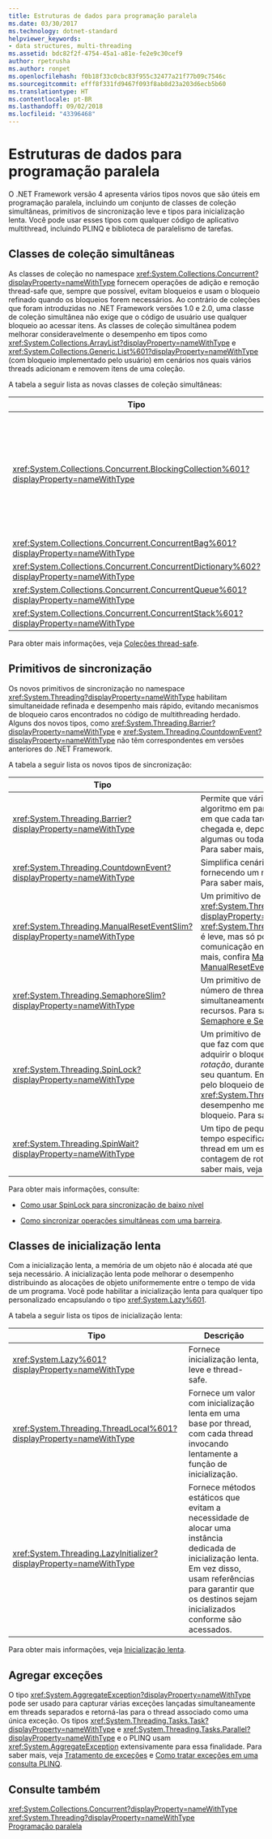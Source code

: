```yaml
---
title: Estruturas de dados para programação paralela
ms.date: 03/30/2017
ms.technology: dotnet-standard
helpviewer_keywords:
- data structures, multi-threading
ms.assetid: bdc82f2f-4754-45a1-a81e-fe2e9c30cef9
author: rpetrusha
ms.author: ronpet
ms.openlocfilehash: f0b18f33c0cbc83f955c32477a21f77b09c7546c
ms.sourcegitcommit: efff8f331fd9467f093f8ab8d23a203d6ecb5b60
ms.translationtype: HT
ms.contentlocale: pt-BR
ms.lasthandoff: 09/02/2018
ms.locfileid: "43396468"
---
```

# <a name="data-structures-for-parallel-programming"></a>Estruturas de dados para programação paralela
O .NET Framework versão 4 apresenta vários tipos novos que são úteis em programação paralela, incluindo um conjunto de classes de coleção simultâneas, primitivos de sincronização leve e tipos para inicialização lenta. Você pode usar esses tipos com qualquer código de aplicativo multithread, incluindo PLINQ e biblioteca de paralelismo de tarefas.  
  
## <a name="concurrent-collection-classes"></a>Classes de coleção simultâneas  
 As classes de coleção no namespace <xref:System.Collections.Concurrent?displayProperty=nameWithType> fornecem operações de adição e remoção thread-safe que, sempre que possível, evitam bloqueios e usam o bloqueio refinado quando os bloqueios forem necessários. Ao contrário de coleções que foram introduzidas no .NET Framework versões 1.0 e 2.0, uma classe de coleção simultânea não exige que o código de usuário use qualquer bloqueio ao acessar itens. As classes de coleção simultânea podem melhorar consideravelmente o desempenho em tipos como <xref:System.Collections.ArrayList?displayProperty=nameWithType> e <xref:System.Collections.Generic.List%601?displayProperty=nameWithType> (com bloqueio implementado pelo usuário) em cenários nos quais vários threads adicionam e removem itens de uma coleção.  
  
 A tabela a seguir lista as novas classes de coleção simultâneas:  
  
|Tipo|Descrição|  
|----------|-----------------|  
|<xref:System.Collections.Concurrent.BlockingCollection%601?displayProperty=nameWithType>|Fornece funcionalidades de bloqueio e delimitação para coleções thread-safe que implementam <xref:System.Collections.Concurrent.IProducerConsumerCollection%601?displayProperty=nameWithType>. Os threads de produtor são bloqueados se nenhum slot estiver disponível, ou se a coleção estiver cheia. Threads de consumidor são bloqueados se a coleção estiver vazia. Esse tipo também oferece suporte ao acesso sem bloqueio de produtores e consumidores. <xref:System.Collections.Concurrent.BlockingCollection%601> pode ser usado como uma classe base ou repositório de backup para fornecer bloqueio e limitação a qualquer classe de coleção que ofereça suporte a <xref:System.Collections.Generic.IEnumerable%601>.|  
|<xref:System.Collections.Concurrent.ConcurrentBag%601?displayProperty=nameWithType>|Uma implementação de recipiente thread-safe que fornece operações de adição e get escalonáveis.|  
|<xref:System.Collections.Concurrent.ConcurrentDictionary%602?displayProperty=nameWithType>|Um tipo de dicionário simultâneo e escalonável.|  
|<xref:System.Collections.Concurrent.ConcurrentQueue%601?displayProperty=nameWithType>|Uma fila FIFO simultânea e escalonável.|  
|<xref:System.Collections.Concurrent.ConcurrentStack%601?displayProperty=nameWithType>|Uma pilha LIFO simultânea e escalonável.|  
  
 Para obter mais informações, veja [Coleções thread-safe](../../../docs/standard/collections/thread-safe/index.md).  
  
## <a name="synchronization-primitives"></a>Primitivos de sincronização  
 Os novos primitivos de sincronização no namespace <xref:System.Threading?displayProperty=nameWithType> habilitam simultaneidade refinada e desempenho mais rápido, evitando mecanismos de bloqueio caros encontrados no código de multithreading herdado. Alguns dos novos tipos, como <xref:System.Threading.Barrier?displayProperty=nameWithType> e <xref:System.Threading.CountdownEvent?displayProperty=nameWithType> não têm correspondentes em versões anteriores do .NET Framework.  
  
 A tabela a seguir lista os novos tipos de sincronização:  
  
|Tipo|Descrição|  
|----------|-----------------|  
|<xref:System.Threading.Barrier?displayProperty=nameWithType>|Permite que vários threads funcionem em um algoritmo em paralelo fornecendo um ponto em que cada tarefa pode sinalizar sua chegada e, depois, gerar um bloqueio até que algumas ou todas as tarefas tenham chegado. Para saber mais, consulte [Barreira](../../../docs/standard/threading/barrier.md).|  
|<xref:System.Threading.CountdownEvent?displayProperty=nameWithType>|Simplifica cenários de bifurcação e junção fornecendo um mecanismo fácil de encontro. Para saber mais, confira [CountdownEvent](../../../docs/standard/threading/countdownevent.md).|  
|<xref:System.Threading.ManualResetEventSlim?displayProperty=nameWithType>|Um primitivo de sincronização semelhante a <xref:System.Threading.ManualResetEvent?displayProperty=nameWithType>. <xref:System.Threading.ManualResetEventSlim> é leve, mas só pode ser usado para comunicação entre processos. Para saber mais, confira [ManualResetEvent e ManualResetEventSlim](../../../docs/standard/threading/manualresetevent-and-manualreseteventslim.md).|  
|<xref:System.Threading.SemaphoreSlim?displayProperty=nameWithType>|Um primitivo de sincronização que limita o número de threads que podem acessar simultaneamente um recurso ou um pool de recursos. Para saber mais, confira [Semaphore e SemaphoreSlim](../../../docs/standard/threading/semaphore-and-semaphoreslim.md).|  
|<xref:System.Threading.SpinLock?displayProperty=nameWithType>|Um primitivo de bloqueio de exclusão mútua que faz com que o thread que está tentando adquirir o bloqueio aguarde em um loop, ou *rotação*, durante um período antes de gerar seu quantum. Em cenários nos quais a espera pelo bloqueio deve ser curta, <xref:System.Threading.SpinLock> oferece um desempenho melhor do que outras formas de bloqueio. Para saber mais, veja [SpinLock](../../../docs/standard/threading/spinlock.md).|  
|<xref:System.Threading.SpinWait?displayProperty=nameWithType>|Um tipo de pequeno e leve que girará por um tempo especificado e, no final, colocará o thread em um estado de espera se a contagem de rotações for ultrapassada.  Para saber mais, veja [SpinWait](../../../docs/standard/threading/spinwait.md).|  
  
 Para obter mais informações, consulte:  
  
-   [Como usar SpinLock para sincronização de baixo nível](../../../docs/standard/threading/how-to-use-spinlock-for-low-level-synchronization.md)  
  
-   [Como sincronizar operações simultâneas com uma barreira](../../../docs/standard/threading/how-to-synchronize-concurrent-operations-with-a-barrier.md).  
  
## <a name="lazy-initialization-classes"></a>Classes de inicialização lenta  
 Com a inicialização lenta, a memória de um objeto não é alocada até que seja necessário. A inicialização lenta pode melhorar o desempenho distribuindo as alocações de objeto uniformemente entre o tempo de vida de um programa. Você pode habilitar a inicialização lenta para qualquer tipo personalizado encapsulando o tipo <xref:System.Lazy%601>.  
  
 A tabela a seguir lista os tipos de inicialização lenta:  
  
|Tipo|Descrição|  
|----------|-----------------|  
|<xref:System.Lazy%601?displayProperty=nameWithType>|Fornece inicialização lenta, leve e thread-safe.|  
|<xref:System.Threading.ThreadLocal%601?displayProperty=nameWithType>|Fornece um valor com inicialização lenta em uma base por thread, com cada thread invocando lentamente a função de inicialização.|  
|<xref:System.Threading.LazyInitializer?displayProperty=nameWithType>|Fornece métodos estáticos que evitam a necessidade de alocar uma instância dedicada de inicialização lenta. Em vez disso, usam referências para garantir que os destinos sejam inicializados conforme são acessados.|  
  
 Para obter mais informações, veja [Inicialização lenta](../../../docs/framework/performance/lazy-initialization.md).  
  
## <a name="aggregate-exceptions"></a>Agregar exceções  
 O tipo <xref:System.AggregateException?displayProperty=nameWithType> pode ser usado para capturar várias exceções lançadas simultaneamente em threads separados e retorná-las para o thread associado como uma única exceção. Os tipos <xref:System.Threading.Tasks.Task?displayProperty=nameWithType> e <xref:System.Threading.Tasks.Parallel?displayProperty=nameWithType> e o PLINQ usam <xref:System.AggregateException> extensivamente para essa finalidade. Para saber mais, veja [Tratamento de exceções](../../../docs/standard/parallel-programming/exception-handling-task-parallel-library.md) e [Como tratar exceções em uma consulta PLINQ](../../../docs/standard/parallel-programming/how-to-handle-exceptions-in-a-plinq-query.md).  
  
## <a name="see-also"></a>Consulte também  
 <xref:System.Collections.Concurrent?displayProperty=nameWithType>  
 <xref:System.Threading?displayProperty=nameWithType>  
 [Programação paralela](../../../docs/standard/parallel-programming/index.md)
